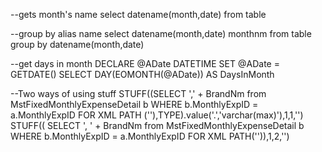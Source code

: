 --gets month's name
select datename(month,date) from table

--group by alias name
select datename(month,date) monthnm from table group by datename(month,date)

--get days in month
DECLARE @ADate DATETIME
SET @ADate = GETDATE()
SELECT DAY(EOMONTH(@ADate)) AS DaysInMonth

--Two ways of using stuff
STUFF((SELECT ',' + BrandNm from MstFixedMonthlyExpenseDetail b WHERE b.MonthlyExpID = a.MonthlyExpID FOR XML PATH (''),TYPE).value('.','varchar(max)'),1,1,'')
STUFF(( SELECT ', ' + BrandNm from MstFixedMonthlyExpenseDetail b WHERE b.MonthlyExpID = a.MonthlyExpID FOR XML PATH('')),1,2,'')
